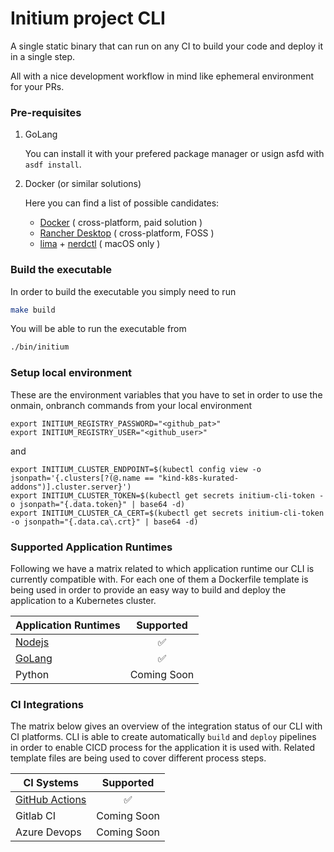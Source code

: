 # Initium project CLI

A single static binary that can run on any CI to build your code and deploy it in a single step.

All with a nice development workflow in mind like ephemeral environment for your PRs.

### Pre-requisites

1. GoLang

    You can install it with your prefered package manager or usign asfd with `asdf install`.

2. Docker (or similar solutions)  

    Here you can find a list of possible candidates:
    - [Docker](https://docs.docker.com/engine/install/) ( cross-platform, paid solution )
    - [Rancher Desktop](https://rancherdesktop.io/) ( cross-platform, FOSS )
    - [lima](https://github.com/lima-vm/lima) + [nerdctl](https://github.com/containerd/nerdctl) ( macOS only )

### Build the executable

In order to build the executable you simply need to run 

```bash
make build
```

You will be able to run the executable from 

```bash
./bin/initium
```

### Setup local environment

These are the environment variables that you have to set in order to use the onmain, onbranch commands from your local environment

```
export INITIUM_REGISTRY_PASSWORD="<github_pat>"
export INITIUM_REGISTRY_USER="<github_user>"
```

and

```
export INITIUM_CLUSTER_ENDPOINT=$(kubectl config view -o jsonpath='{.clusters[?(@.name == "kind-k8s-kurated-addons")].cluster.server}')
export INITIUM_CLUSTER_TOKEN=$(kubectl get secrets initium-cli-token -o jsonpath="{.data.token}" | base64 -d)
export INITIUM_CLUSTER_CA_CERT=$(kubectl get secrets initium-cli-token -o jsonpath="{.data.ca\.crt}" | base64 -d)
```

### Supported Application Runtimes

Following we have a matrix related to which application runtime our CLI is currently compatible with. For each one of them a Dockerfile template is being used in order to provide an easy way to build and deploy the application to a Kubernetes cluster. 

| Application Runtimes | Supported          |
|----------------------|:------------------:|
| [Nodejs](https://github.com/nearform/initium-cli/blob/main/assets/docker/Dockerfile.node.tmpl) | :white_check_mark: |
| [GoLang](https://github.com/nearform/initium-cli/blob/main/assets/docker/Dockerfile.go.tmpl) | :white_check_mark: |
| Python               | Coming Soon        |


### CI Integrations

The matrix below gives an overview of the integration status of our CLI with CI platforms. CLI is able to create automatically `build` and `deploy` pipelines in order to enable CICD process for the application it is used with. Related template files are being used to cover different process steps. 

| CI Systems          | Supported          |
|---------------------|:------------------:|
| [GitHub Actions](https://github.com/nearform/initium-cli/tree/main/assets/github) | :white_check_mark: |
| Gitlab CI           | Coming Soon        |
| Azure Devops        | Coming Soon        |
